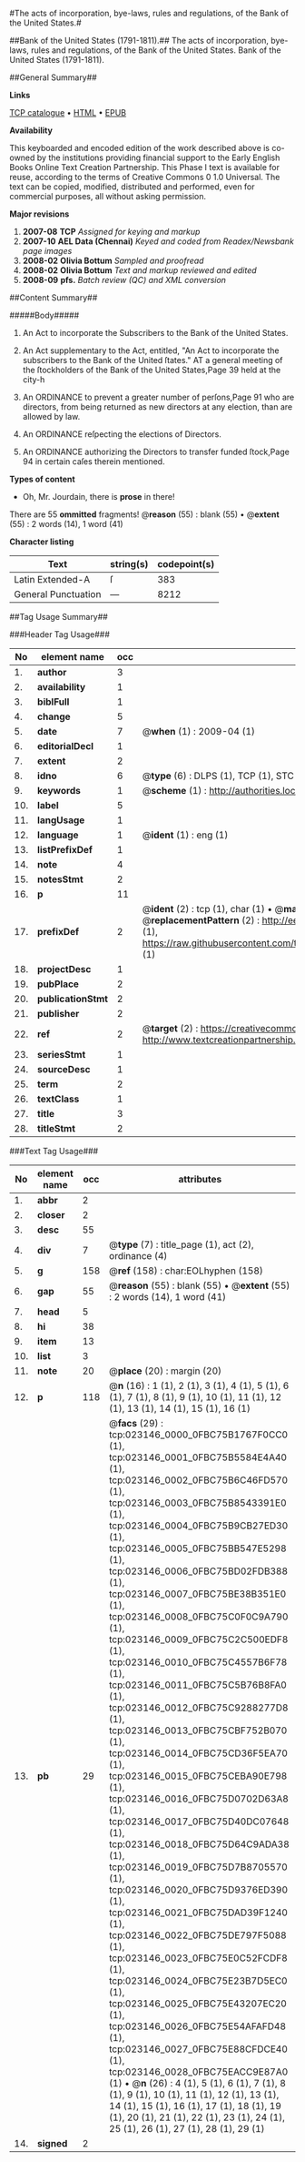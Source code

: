 #The acts of incorporation, bye-laws, rules and regulations, of the Bank of the United States.#

##Bank of the United States (1791-1811).##
The acts of incorporation, bye-laws, rules and regulations, of the Bank of the United States.
Bank of the United States (1791-1811).

##General Summary##

**Links**

[TCP catalogue](http://www.ota.ox.ac.uk/tcp/)  • 
[HTML](http://tei.it.ox.ac.uk/tcp/Texts-HTML/free/N17/N17861.html)  • 
[EPUB](http://tei.it.ox.ac.uk/tcp/Texts-EPUB/free/N17/N17861.epub)

**Availability**

This keyboarded and encoded edition of the
	       work described above is co-owned by the institutions
	       providing financial support to the Early English Books
	       Online Text Creation Partnership. This Phase I text is
	       available for reuse, according to the terms of Creative
	       Commons 0 1.0 Universal. The text can be copied,
	       modified, distributed and performed, even for
	       commercial purposes, all without asking permission.

**Major revisions**

1. __2007-08__ __TCP__ *Assigned for keying and markup*
1. __2007-10__ __AEL Data (Chennai)__ *Keyed and coded from Readex/Newsbank page images*
1. __2008-02__ __Olivia Bottum__ *Sampled and proofread*
1. __2008-02__ __Olivia Bottum__ *Text and markup reviewed and edited*
1. __2008-09__ __pfs.__ *Batch review (QC) and XML conversion*

##Content Summary##

#####Body#####

1. An Act to incorporate the Subscribers to the Bank of the United States.

1. An Act supplementary to the Act, entitled, "An Act to incorporate the subscribers to the Bank of the United ſtates."
AT a general meeting of the ſtockholders of the Bank of the United States,Page 39 held at the city-h
1. An ORDINANCE to prevent a greater number of perſons,Page 91 who are directors, from being returned as new directors at any election, than are allowed by law.

1. An ORDINANCE reſpecting the elections of Directors.

1. An ORDINANCE authorizing the Directors to transfer funded ſtock,Page 94 in certain caſes therein mentioned.

**Types of content**

  * Oh, Mr. Jourdain, there is **prose** in there!

There are 55 **ommitted** fragments! 
 @__reason__ (55) : blank (55)  •  @__extent__ (55) : 2 words (14), 1 word (41)

**Character listing**


|Text|string(s)|codepoint(s)|
|---|---|---|
|Latin Extended-A|ſ|383|
|General Punctuation|—|8212|

##Tag Usage Summary##

###Header Tag Usage###

|No|element name|occ|attributes|
|---|---|---|---|
|1.|__author__|3||
|2.|__availability__|1||
|3.|__biblFull__|1||
|4.|__change__|5||
|5.|__date__|7| @__when__ (1) : 2009-04 (1)|
|6.|__editorialDecl__|1||
|7.|__extent__|2||
|8.|__idno__|6| @__type__ (6) : DLPS (1), TCP (1), STC (1), NOTIS (1), IMAGE-SET (1), EVANS-CITATION (1)|
|9.|__keywords__|1| @__scheme__ (1) : http://authorities.loc.gov/ (1)|
|10.|__label__|5||
|11.|__langUsage__|1||
|12.|__language__|1| @__ident__ (1) : eng (1)|
|13.|__listPrefixDef__|1||
|14.|__note__|4||
|15.|__notesStmt__|2||
|16.|__p__|11||
|17.|__prefixDef__|2| @__ident__ (2) : tcp (1), char (1)  •  @__matchPattern__ (2) : ([0-9\-]+):([0-9IVX]+) (1), (.+) (1)  •  @__replacementPattern__ (2) : http://eebo.chadwyck.com/downloadtiff?vid=$1&page=$2 (1), https://raw.githubusercontent.com/textcreationpartnership/Texts/master/tcpchars.xml#$1 (1)|
|18.|__projectDesc__|1||
|19.|__pubPlace__|2||
|20.|__publicationStmt__|2||
|21.|__publisher__|2||
|22.|__ref__|2| @__target__ (2) : https://creativecommons.org/publicdomain/zero/1.0/ (1), http://www.textcreationpartnership.org/docs/. (1)|
|23.|__seriesStmt__|1||
|24.|__sourceDesc__|1||
|25.|__term__|2||
|26.|__textClass__|1||
|27.|__title__|3||
|28.|__titleStmt__|2||


###Text Tag Usage###

|No|element name|occ|attributes|
|---|---|---|---|
|1.|__abbr__|2||
|2.|__closer__|2||
|3.|__desc__|55||
|4.|__div__|7| @__type__ (7) : title_page (1), act (2), ordinance (4)|
|5.|__g__|158| @__ref__ (158) : char:EOLhyphen (158)|
|6.|__gap__|55| @__reason__ (55) : blank (55)  •  @__extent__ (55) : 2 words (14), 1 word (41)|
|7.|__head__|5||
|8.|__hi__|38||
|9.|__item__|13||
|10.|__list__|3||
|11.|__note__|20| @__place__ (20) : margin (20)|
|12.|__p__|118| @__n__ (16) : 1 (1), 2 (1), 3 (1), 4 (1), 5 (1), 6 (1), 7 (1), 8 (1), 9 (1), 10 (1), 11 (1), 12 (1), 13 (1), 14 (1), 15 (1), 16 (1)|
|13.|__pb__|29| @__facs__ (29) : tcp:023146_0000_0FBC75B1767F0CC0 (1), tcp:023146_0001_0FBC75B5584E4A40 (1), tcp:023146_0002_0FBC75B6C46FD570 (1), tcp:023146_0003_0FBC75B8543391E0 (1), tcp:023146_0004_0FBC75B9CB27ED30 (1), tcp:023146_0005_0FBC75BB547E5298 (1), tcp:023146_0006_0FBC75BD02FDB388 (1), tcp:023146_0007_0FBC75BE38B351E0 (1), tcp:023146_0008_0FBC75C0F0C9A790 (1), tcp:023146_0009_0FBC75C2C500EDF8 (1), tcp:023146_0010_0FBC75C4557B6F78 (1), tcp:023146_0011_0FBC75C5B76B8FA0 (1), tcp:023146_0012_0FBC75C9288277D8 (1), tcp:023146_0013_0FBC75CBF752B070 (1), tcp:023146_0014_0FBC75CD36F5EA70 (1), tcp:023146_0015_0FBC75CEBA90E798 (1), tcp:023146_0016_0FBC75D0702D63A8 (1), tcp:023146_0017_0FBC75D40DC07648 (1), tcp:023146_0018_0FBC75D64C9ADA38 (1), tcp:023146_0019_0FBC75D7B8705570 (1), tcp:023146_0020_0FBC75D9376ED390 (1), tcp:023146_0021_0FBC75DAD39F1240 (1), tcp:023146_0022_0FBC75DE797F5088 (1), tcp:023146_0023_0FBC75E0C52FCDF8 (1), tcp:023146_0024_0FBC75E23B7D5EC0 (1), tcp:023146_0025_0FBC75E43207EC20 (1), tcp:023146_0026_0FBC75E54AFAFD48 (1), tcp:023146_0027_0FBC75E88CFDCE40 (1), tcp:023146_0028_0FBC75EACC9E87A0 (1)  •  @__n__ (26) : 4 (1), 5 (1), 6 (1), 7 (1), 8 (1), 9 (1), 10 (1), 11 (1), 12 (1), 13 (1), 14 (1), 15 (1), 16 (1), 17 (1), 18 (1), 19 (1), 20 (1), 21 (1), 22 (1), 23 (1), 24 (1), 25 (1), 26 (1), 27 (1), 28 (1), 29 (1)|
|14.|__signed__|2||
